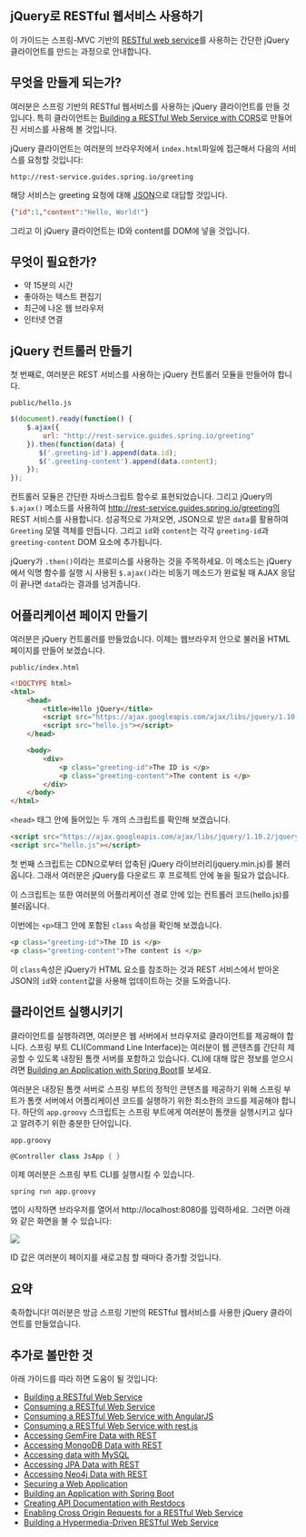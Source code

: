 ## jQuery로 RESTful 웹서비스 사용하기
이 가이드는 스프링-MVC 기반의 [RESTful web service](http://spring.io/understanding/REST)를 사용하는 간단한 jQuery 클라이언트를 만드는 과정으로 안내합니다.

## 무엇을 만들게 되는가?
여러분은 스프링 기반의 RESTful 웹서비스를 사용하는 jQuery 클라이언트를 만들 것입니다. 특히 클라이언트는 [Building a RESTful Web Service with CORS](http://spring.io/guides/gs/rest-service-cors/)로 만들어진 서비스를 사용해 볼 것입니다.

jQuery 클라이언트는 여러분의 브라우저에서 `index.html`파일에 접근해서 다음의 서비스를 요청할 것입니다:

```
http://rest-service.guides.spring.io/greeting
```

해당 서비스는 greeting 요청에 대해 [JSON](http://spring.io/understanding/JSON)으로 대답할 것입니다.

```json
{"id":1,"content":"Hello, World!"}
```

그리고 이 jQuery 클라이언트는 ID와 content를 DOM에 넣을 것입니다.

## 무엇이 필요한가?
* 약 15분의 시간
* 좋아하는 텍스트 편집기
* 최근에 나온 웹 브라우저
* 인터넷 연결

## jQuery 컨트롤러 만들기 
첫 번째로, 여러분은 REST 서비스를 사용하는 jQuery 컨트롤러 모듈을 만들어야 합니다.

`public/hello.js`

```js
$(document).ready(function() {
    $.ajax({
        url: "http://rest-service.guides.spring.io/greeting"
    }).then(function(data) {
       $('.greeting-id').append(data.id);
       $('.greeting-content').append(data.content);
    });
});
```

컨트롤러 모듈은 간단한 자바스크립트 함수로 표현되었습니다. 그리고 jQuery의 `$.ajax()` 메소드를 사용하여 http://rest-service.guides.spring.io/greeting의 REST 서비스를 사용합니다. 성공적으로 가져오면, JSON으로 받은 `data`를 활용하여 `Greeting` 모델 객체를 만듭니다. 그리고 `id`와 `content`는 각각 `greeting-id`과 `greeting-content` DOM 요소에 추가됩니다.

jQuery가 `.then()`이라는 프로미스를 사용하는 것을 주목하세요. 이 메소드는 jQuery에서 익명 함수를 실행 시 사용된 `$.ajax()`라는 비동기 메소드가 완료될 때 AJAX 응답이 끝나면 `data`라는 결과를 넘겨줍니다.


## 어플리케이션 페이지 만들기 
여러분은 jQuery 컨트롤러를 만들었습니다. 이제는 웹브라우저 안으로 불러올 HTML 페이지를 만들어 보겠습니다.

`public/index.html`

```html
<!DOCTYPE html>
<html>
    <head>
        <title>Hello jQuery</title>
        <script src="https://ajax.googleapis.com/ajax/libs/jquery/1.10.2/jquery.min.js"></script>
        <script src="hello.js"></script>
    </head>

    <body>
        <div>
            <p class="greeting-id">The ID is </p>
            <p class="greeting-content">The content is </p>
        </div>
    </body>
</html>
```

`<head>` 태그 안에 들어있는 두 개의 스크립트를 확인해 보겠습니다.

```html
<script src="https://ajax.googleapis.com/ajax/libs/jquery/1.10.2/jquery.min.js"></script>
<script src="hello.js"></script>
```

첫 번째 스크립트는 CDN으로부터 압축된 jQuery 라이브러리(jquery.min.js)를 불러옵니다. 그래서 여러분은 jQuery를 다운로드 후 프로젝트 안에 놓을 필요가 없습니다.

이 스크립트는 또한 여러분의 어플리케이션 경로 안에 있는 컨트롤러 코드(hello.js)를 불러옵니다.

이번에는 `<p>`태그 안에 포함된 `class` 속성을 확인해 보겠습니다.

```html
<p class="greeting-id">The ID is </p>
<p class="greeting-content">The content is </p>
```

이 `class`속성은 jQuery가 HTML 요소를 참조하는 것과 REST 서비스에서 받아온 JSON의 `id`와 `content`값을 사용해 업데이트하는 것을 도와줍니다.

## 클라이언트 실행시키기
클라이언트를 실행하려면, 여러분은 웹 서버에서 브라우저로 클라이언트를 제공해야 합니다. 스프링 부트 CLI(Command Line Interface)는 여러분이 웹 콘텐츠를 간단히 제공할 수 있도록 내장된 톰캣 서버를 포함하고 있습니다. CLI에 대해 많은 정보를 얻으시려면 [Building an Application with Spring Boot](http://spring.io/guides/gs/spring-boot/)를 보세요.

여러분은 내장된 톰캣 서버로 스프링 부트의 정적인 콘텐츠를 제공하기 위해 스프링 부트가 톰캣 서버에서 어플리케이션 코드를 실행하기 위한 최소한의 코드를 제공해야 합니다. 하단의 `app.groovy` 스크립트는 스프링 부트에게 여러분이 톰캣을 실행시키고 싶다고 알려주기 위한 충분한 단어입니다.

`app.groovy`

```groovy
@Controller class JsApp { }
```

이제 여러분은 스프링 부트 CLI를 실행시킬 수 있습니다.

```
spring run app.groovy
```

앱이 시작하면 브라우저를 열어서 http://localhost:8080를 입력하세요. 그러면 아래와 같은 화면을 불 수 있습니다:

![](http://spring.io/guides/gs/consuming-rest-jquery/images/hello.png)

ID 값은 여러분이 페이지를 새로고침 할 때마다 증가할 것입니다.

## 요약
축하합니다! 여러분은 방금 스프링 기반의 RESTful 웹서비스를 사용한 jQuery 클라이언트를 만들었습니다.

## 추가로 볼만한 것
아래 가이드를 따라 하면 도움이 될 것입니다:

* [Building a RESTful Web Service](https://spring.io/guides/gs/rest-service/)
* [Consuming a RESTful Web Service](https://spring.io/guides/gs/consuming-rest/)
* [Consuming a RESTful Web Service with AngularJS](https://spring.io/guides/gs/consuming-rest-angularjs/)
* [Consuming a RESTful Web Service with rest.js](https://spring.io/guides/gs/consuming-rest-restjs/)
* [Accessing GemFire Data with REST](https://spring.io/guides/gs/accessing-gemfire-data-rest/)
* [Accessing MongoDB Data with REST](https://spring.io/guides/gs/accessing-mongodb-data-rest/)
* [Accessing data with MySQL](https://spring.io/guides/gs/accessing-data-mysql/)
* [Accessing JPA Data with REST](https://spring.io/guides/gs/accessing-data-rest/)
* [Accessing Neo4j Data with REST](https://spring.io/guides/gs/accessing-neo4j-data-rest/)
* [Securing a Web Application](https://spring.io/guides/gs/securing-web/)
* [Building an Application with Spring Boot](https://spring.io/guides/gs/spring-boot/)
* [Creating API Documentation with Restdocs](https://spring.io/guides/gs/testing-restdocs/)
* [Enabling Cross Origin Requests for a RESTful Web Service](https://spring.io/guides/gs/rest-service-cors/)
* [Building a Hypermedia-Driven RESTful Web Service](https://spring.io/guides/gs/rest-hateoas/)